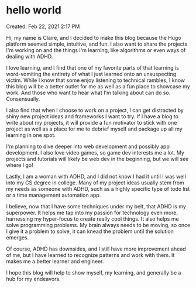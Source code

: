 

# hello world

Created: Feb 22, 2021 2:17 PM

Hi, my name is Claire, and I decided to make this blog because the Hugo platform seemed simple, intuitive, and fun. I also want to share the projects I'm working on and the things I'm learning, like algorithms or even ways of dealing with ADHD. 

I love learning, and I find that one of my favorite parts of that learning is word-vomiting the entirety of what I just learned onto an unsuspecting victim. While I know that some enjoy listening to technical rambles, I know this blog will be a better outlet for me as well as a fun place to showcase my work. And those who want to hear what I'm talking about can do so. Consensually.

I also find that when I choose to work on a project, I can get distracted by shiny new project ideas and frameworks I want to try. If I have a blog to write about my projects, it will provide a fun motivator to stick with one project as well as a place for me to debrief myself and package up all my learning in one spot.

I'm planning to dive deeper into web development and possibly app development. I also love video games, so game dev interests me a lot. My projects and tutorials will likely be web dev in the beginning, but we will see where I go!

Lastly, I am a woman with ADHD, and I did not know I had it until I was well into my CS degree in college. Many of my project ideas usually stem from my needs as someone with ADHD, such as a highly specific type of todo list or a time management automation app. 

I believe, now that I have some techniques under my belt, that ADHD is my superpower. It helps me tap into my passion for technology even more, harnessing my hyper-focus to create really cool things. It also helps me solve programming problems. My brain always needs to be moving, so once I give it a problem to solve, it can knead the problem until the solution emerges.

Of course, ADHD has downsides, and I still have more improvement ahead of me, but I have learned to recognize patterns and work with them. It makes me a better learner and engineer.

I hope this blog will help to show myself, my learning, and generally be a hub for my endeavors.